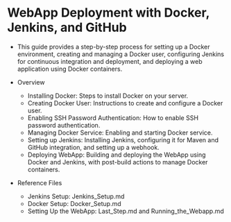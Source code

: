 # WebApp Deployment with Docker, Jenkins, and GitHub

- This guide provides a step-by-step process for setting up a Docker environment, creating and managing a Docker user, configuring Jenkins for continuous integration and deployment, and deploying a web application using Docker containers.

- Overview
  -  Installing Docker: Steps to install Docker on your server.
  -  Creating Docker User: Instructions to create and configure a Docker user.
  -  Enabling SSH Password Authentication: How to enable SSH password authentication.
  -  Managing Docker Service: Enabling and starting Docker service.
  -  Setting up Jenkins: Installing Jenkins, configuring it for Maven and GitHub integration, and setting up a webhook.
  -  Deploying WebApp: Building and deploying the WebApp using Docker and Jenkins, with post-build actions to manage Docker containers.


- Reference Files
  -  Jenkins Setup: Jenkins_Setup.md
  -  Docker Setup: Docker_Setup.md
  -  Setting Up the WebApp: Last_Step.md and Running_the_Webapp.md

